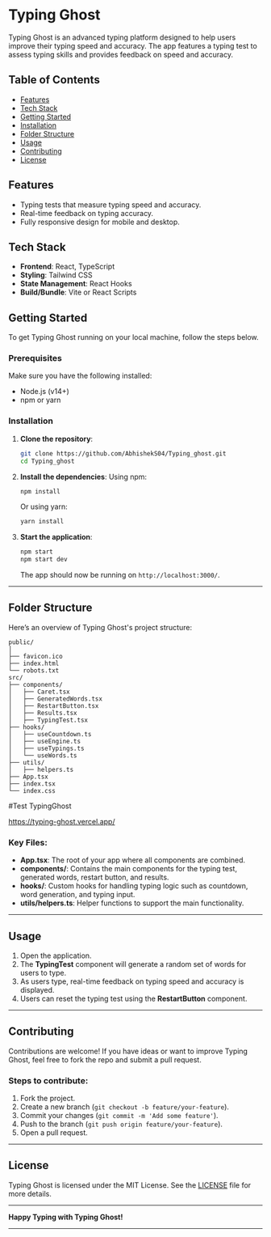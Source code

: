 # **Typing Ghost**

Typing Ghost is an advanced typing platform designed to help users improve their typing speed and accuracy. The app features a typing test to assess typing skills and provides feedback on speed and accuracy.

## **Table of Contents**
- [Features](#features)
- [Tech Stack](#tech-stack)
- [Getting Started](#getting-started)
- [Installation](#installation)
- [Folder Structure](#folder-structure)
- [Usage](#usage)
- [Contributing](#contributing)
- [License](#license)

## **Features**
- Typing tests that measure typing speed and accuracy.
- Real-time feedback on typing accuracy.
- Fully responsive design for mobile and desktop.

## **Tech Stack**
- **Frontend**: React, TypeScript
- **Styling**: Tailwind CSS
- **State Management**: React Hooks
- **Build/Bundle**: Vite or React Scripts

## **Getting Started**

To get Typing Ghost running on your local machine, follow the steps below.

### **Prerequisites**
Make sure you have the following installed:
- Node.js (v14+)
- npm or yarn

### **Installation**

1. **Clone the repository**:
   ```bash
   git clone https://github.com/AbhishekS04/Typing_ghost.git
   cd Typing_ghost
   ```

2. **Install the dependencies**:
   Using npm:
   ```bash
   npm install
   ```
   Or using yarn:
   ```bash
   yarn install
   ```

3. **Start the application**:
   ```bash
   npm start
   npm start dev
   ```
   The app should now be running on `http://localhost:3000/`.

---

## **Folder Structure**

Here’s an overview of Typing Ghost's project structure:

```
public/
│
├── favicon.ico
├── index.html
└── robots.txt
src/
├── components/
│   ├── Caret.tsx
│   ├── GeneratedWords.tsx
│   ├── RestartButton.tsx
│   ├── Results.tsx
│   ├── TypingTest.tsx
├── hooks/
│   ├── useCountdown.ts
│   ├── useEngine.ts
│   ├── useTypings.ts
│   └── useWords.ts
├── utils/
│   ├── helpers.ts
├── App.tsx
├── index.tsx
└── index.css
```
#Test TypingGhost

https://typing-ghost.vercel.app/

### Key Files:
- **App.tsx**: The root of your app where all components are combined.
- **components/**: Contains the main components for the typing test, generated words, restart button, and results.
- **hooks/**: Custom hooks for handling typing logic such as countdown, word generation, and typing input.
- **utils/helpers.ts**: Helper functions to support the main functionality.

---

## **Usage**

1. Open the application.
2. The **TypingTest** component will generate a random set of words for users to type.
3. As users type, real-time feedback on typing speed and accuracy is displayed.
4. Users can reset the typing test using the **RestartButton** component.

---

## **Contributing**

Contributions are welcome! If you have ideas or want to improve Typing Ghost, feel free to fork the repo and submit a pull request.

### Steps to contribute:
1. Fork the project.
2. Create a new branch (`git checkout -b feature/your-feature`).
3. Commit your changes (`git commit -m 'Add some feature'`).
4. Push to the branch (`git push origin feature/your-feature`).
5. Open a pull request.

---

## **License**

Typing Ghost is licensed under the MIT License. See the [LICENSE](LICENSE) file for more details.

---

**Happy Typing with Typing Ghost!**

---
